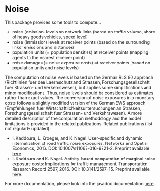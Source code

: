 
# Noise

This package provides some tools to compute... 
 
 *  noise (emission) levels on network links (based on traffic volume, share of heavy goods vehicles, speed level) 
 *  noise (immission) levels at receiver points (based on the surrounding links' emissions and distances) 
 *  population units (= population densities) at receiver points (mapping agents to the nearest receiver point)
 *  noise damages (= noise exposure costs) at receiver points (based on population units and noise levels) 


The computation of noise levels is based on the German RLS 90 approach (Richtlinien fuer den Laermschutz and Strassen, Forschungsgesellschaft fuer Strassen- und Verkehrswesen), but applies some simplifications and minor modifications.
 Thus, noise levels should be considered as estimates rather than exact values. The conversion of noise exposures into monetary costs follows a slightly modified version of the German EWS approach (Empfehlungen fuer Wirtschaftlichkeitsuntersuchungen an Strassen, Forschungsgesellschaft fuer Strassen- und Verkehrswesen). 
 A more detailed description of the computation methodology and the model limitations is provided in the related publications.  Related publications (list not regularly updated): 
  *  I. Kaddoura, L. Kroeger, and K. Nagel. User-specific and dynamic internalization of road traffic noise exposures. Networks and Spatial Economics, 2016. DOI: 10.1007/s11067-016-9321-2. Preprint available [ here](https://svn.vsp.tu-berlin.de/repos/public-svn/publications/vspwp/2015/15-12/). 
  *  I. Kaddoura and K. Nagel. Activity-based computation of marginal noise exposure costs: Implications for traffic management. Transportation Research Record 2597, 2016. DOI: 10.3141/2597-15. Preprint available [ here](https://svn.vsp.tu-berlin.de/repos/public-svn/publications/vspwp/2015/15-13/). 

 For more documentation, please look into the javadoc documentation [here](http://ci.matsim.org:8080/job/MATSim_contrib_M2/org.matsim.contrib$noise/javadoc/org/matsim/contrib/noise/package-summary.html). 



  